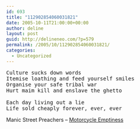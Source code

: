 ```yaml
---
id: 693
title: "112902854060031821"
date: 2005-10-11T21:00:00+00:00
author: deline
layout: post
guid: http://delineneo.com/?p=579
permalink: /2005/10/112902854060031821/
categories:
  - Uncategorized
---
```

<pre>Culture sucks down words
Itemise loathing and feed yourself smiles
Organise your safe tribal war
Hurt maim kill and enslave the ghetto

Each day living out a lie
Life sold cheaply forever, ever, ever</pre>

Manic Street Preachers &#8211; [Motorcycle Emptiness](http://www.songmeanings.net/lyric.php?lid=74200)